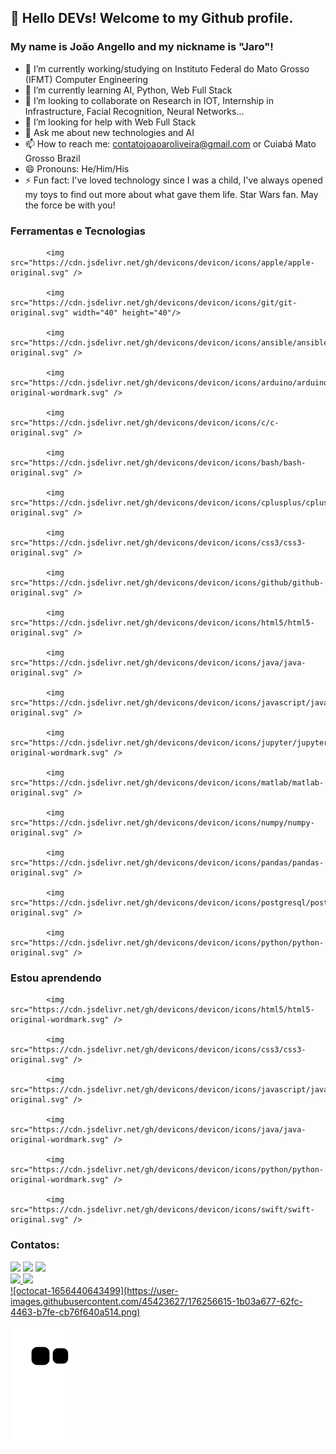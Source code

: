 <!--
**joaooliveira10/joaooliveira10** is a ✨ _special_ ✨ repository because its `README.md` (this file) appears on your GitHub profile.

Here are some ideas to get you started:

- 🔭 I’m currently working/studying on ...
- 🌱 I’m currently learning ...
- 👯 I’m looking to collaborate on ...
- 🤔 I’m looking for help with ...
- 💬 Ask me about ...
- 📫 How to reach me: ...
- 😄 Pronouns: ...
- ⚡ Fun fact: ...
-->

## 👋 Hello DEVs! Welcome to my Github profile.
### My name is João Angello and my nickname is "Jaro"!

- 🔭 I’m currently working/studying on Instituto Federal do Mato Grosso (IFMT) Computer Engineering
- 🌱 I’m currently learning AI, Python, Web Full Stack
- 👯 I’m looking to collaborate on Research in IOT, Internship in Infrastructure, Facial Recognition, Neural Networks...
- 🤔 I’m looking for help with Web Full Stack
- 💬 Ask me about new technologies and AI
- 📫 How to reach me: contatojoaoaroliveira@gmail.com or Cuiabá Mato Grosso Brazil
- 😄 Pronouns: He/Him/His
- ⚡ Fun fact: I've loved technology since I was a child, I've always opened my toys to find out more about what gave them life. Star Wars fan. May the force be with you!


### Ferramentas e Tecnologias

            <img src="https://cdn.jsdelivr.net/gh/devicons/devicon/icons/apple/apple-original.svg" />
          
            <img src="https://cdn.jsdelivr.net/gh/devicons/devicon/icons/git/git-original.svg" width="40" height="40"/>

            <img src="https://cdn.jsdelivr.net/gh/devicons/devicon/icons/ansible/ansible-original.svg" />

            <img src="https://cdn.jsdelivr.net/gh/devicons/devicon/icons/arduino/arduino-original-wordmark.svg" />

            <img src="https://cdn.jsdelivr.net/gh/devicons/devicon/icons/c/c-original.svg" />
          
            <img src="https://cdn.jsdelivr.net/gh/devicons/devicon/icons/bash/bash-original.svg" />
          
            <img src="https://cdn.jsdelivr.net/gh/devicons/devicon/icons/cplusplus/cplusplus-original.svg" />
          
            <img src="https://cdn.jsdelivr.net/gh/devicons/devicon/icons/css3/css3-original.svg" />
          
            <img src="https://cdn.jsdelivr.net/gh/devicons/devicon/icons/github/github-original.svg" />
          
            <img src="https://cdn.jsdelivr.net/gh/devicons/devicon/icons/html5/html5-original.svg" />
          
            <img src="https://cdn.jsdelivr.net/gh/devicons/devicon/icons/java/java-original.svg" />
          
            <img src="https://cdn.jsdelivr.net/gh/devicons/devicon/icons/javascript/javascript-original.svg" />
          
            <img src="https://cdn.jsdelivr.net/gh/devicons/devicon/icons/jupyter/jupyter-original-wordmark.svg" />
          
            <img src="https://cdn.jsdelivr.net/gh/devicons/devicon/icons/matlab/matlab-original.svg" />
          
            <img src="https://cdn.jsdelivr.net/gh/devicons/devicon/icons/numpy/numpy-original.svg" />
          
            <img src="https://cdn.jsdelivr.net/gh/devicons/devicon/icons/pandas/pandas-original.svg" />
          
            <img src="https://cdn.jsdelivr.net/gh/devicons/devicon/icons/postgresql/postgresql-original.svg" />
          
            <img src="https://cdn.jsdelivr.net/gh/devicons/devicon/icons/python/python-original.svg" />
          
### Estou aprendendo


            <img src="https://cdn.jsdelivr.net/gh/devicons/devicon/icons/html5/html5-original-wordmark.svg" />
            
            <img src="https://cdn.jsdelivr.net/gh/devicons/devicon/icons/css3/css3-original.svg" />
            
            <img src="https://cdn.jsdelivr.net/gh/devicons/devicon/icons/javascript/javascript-original.svg" />
  
            <img src="https://cdn.jsdelivr.net/gh/devicons/devicon/icons/java/java-original-wordmark.svg" />
          
            <img src="https://cdn.jsdelivr.net/gh/devicons/devicon/icons/python/python-original-wordmark.svg" />

            <img src="https://cdn.jsdelivr.net/gh/devicons/devicon/icons/swift/swift-original.svg" />
          

### Contatos:

<div>
<a href="https://instagram.com/joaooliveira_" target="_blank"><img src="https://img.shields.io/badge/-Instagram-%23E4405F?style=for-the-badge&logo=instagram&logoColor=white" target="_blank"></a>
<a href = "mailto:contatojoaoaroliveira@gmail.com"><img src="https://img.shields.io/badge/Gmail-D14836?style=for-the-badge&logo=gmail&logoColor=white" target="_blank"></a>
<a href="https://www.linkedin.com/in/joaooliveira10" target="_blank"><img src="https://img.shields.io/badge/-LinkedIn-%230077B5?style=for-the-badge&logo=linkedin&logoColor=white" target="_blank"></a>   
</div>
          
<div>
<a href="https://github.com/joaooliveira10">
<img height="180em" src="https://github-readme-stats.vercel.app/api/top-langs/?username=joaooliveira10&layout=compact&langs_count=7&theme=vue-dark"/>
<img height="180em" src="https://github-readme-stats.vercel.app/api?joaooliveira10-aqui&show_icons=true&theme=vue-dark&include_all_commits=true&count_private=true"/>
</div>

<div>
      ![octocat-1656440643499](https://user-images.githubusercontent.com/45423627/176256615-1b03a677-62fc-4463-b7fe-cb76f640a514.png)
    
</div>

![Snake animation](https://github.com/joaooliveira10/joaooliveira10/blob/output/github-contribution-grid-snake.svg)
